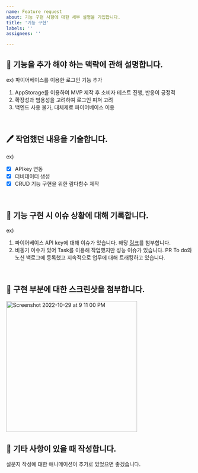 ```yaml
---
name: Feature request
about: 기능 구현 사항에 대한 세부 설명을 기입합니다.
title: '기능 구현'
labels: ''
assignees: ''

---
```


## 🌁  기능을 추가 해야 하는 맥락에 관해 설명합니다.
ex) 파이어베이스를 이용한 로그인 기능 추가
1. AppStorage를 이용하여 MVP 제작 후 소비자 테스트 진행, 반응이 긍정적
2. 확장성과 범용성을 고려하여 로그인 피쳐 고려
3. 백엔드 사용 불가, 대체제로 파이어베이스 이용

<br/>

## 🖊  작업했던 내용을 기술합니다.
ex)
- [x] APIkey 연동
- [x] 더비데이터 생성
- [x] CRUD 기능 구현을 위한 람다함수 제작

<br/>

## 👿  기능 구현 시 이슈 상황에 대해 기록합니다.
ex)
1. 파이어베이스 API key에 대해 이슈가 있습니다. 해당 [링크](https://haranglog.tistory.com/25)를 첨부합니다. 
2. 비동기 이슈가 있어 Task를 이용해 작업했지만 성능 이슈가 있습니다. PR To do와 노션 백로그에 등록했고 지속적으로 업무에 대해 트래킹하고 있습니다.

<br/>

## 📸 구현 부분에 대한 스크린샷을 첨부합니다.
<img width="353" alt="Screenshot 2022-10-29 at 9 11 00 PM" src="https://user-images.githubusercontent.com/61782746/198830648-428e3080-1c7d-4694-bd0f-4a19fcd9d7fc.png">



<br/>

## 📝  기타 사항이 있을 때 작성합니다.
설문지 작성에 대한 애니메이션이 추가로 있었으면 좋겠습니다.
